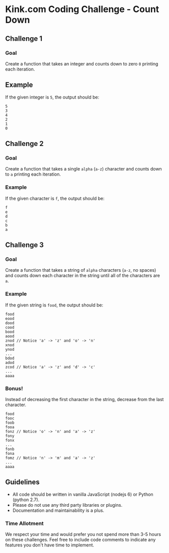 # Kink.com Coding Challenge - Count Down

## Challenge 1

### Goal
Create a function that takes an integer and counts down to zero `0` printing each iteration.

## Example
If the given integer is `5`, the output should be:

```
5
3
4
2
1
0
```

## Challenge 2

### Goal
Create a function that takes a single `alpha` (`a-z`) character and counts down to `a` printing each iteration.

### Example
If the given character is `f`, the output should be:
```
f
e
d
c
b
a
```

## Challenge 3

### Goal
Create a function that takes a string of `alpha` characters (`a-z`, no spaces) and counts down each character in the string until all of the characters are `a`.

### Example
If the given string is `food`, the output should be:
```
food
eood
dood
cood
bood
aood
znod // Notice 'a' -> 'z' and 'o' -> 'n'
xnod
ynod
...
bdod
adod
zcod // Notice 'a' -> 'z' and 'd' -> 'c'
...
aaaa
```

### Bonus!
Instead of decreasing the first character in the string, decrease from the last character.
```
food
fooc
foob
fooa
fonz // Notice 'o' -> 'n' and 'a' -> 'z'
fony
fonx
...
fonb
fona
fomz // Notice 'n' -> 'm' and 'a' -> 'z'
...
aaaa
```

## Guidelines
- All code should be written in vanilla JavaScript (nodejs 6) or Python (python 2.7).
- Please do not use any third party libraries or plugins.
- Documentation and maintainability is a plus.

### Time Allotment
We respect your time and would prefer you not spend more than 3-5 hours on these challenges. Feel free to include code comments to indicate any features you don't have time to implement.
